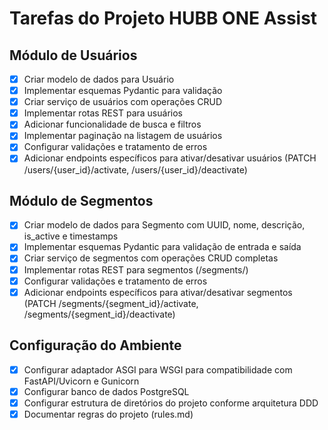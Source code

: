# Tarefas do Projeto HUBB ONE Assist

## Módulo de Usuários

- [x] Criar modelo de dados para Usuário
- [x] Implementar esquemas Pydantic para validação
- [x] Criar serviço de usuários com operações CRUD
- [x] Implementar rotas REST para usuários
- [x] Adicionar funcionalidade de busca e filtros
- [x] Implementar paginação na listagem de usuários
- [x] Configurar validações e tratamento de erros
- [x] Adicionar endpoints específicos para ativar/desativar usuários (PATCH /users/{user_id}/activate, /users/{user_id}/deactivate)

## Módulo de Segmentos

- [x] Criar modelo de dados para Segmento com UUID, nome, descrição, is_active e timestamps
- [x] Implementar esquemas Pydantic para validação de entrada e saída
- [x] Criar serviço de segmentos com operações CRUD completas
- [x] Implementar rotas REST para segmentos (/segments/)
- [x] Configurar validações e tratamento de erros
- [x] Adicionar endpoints específicos para ativar/desativar segmentos (PATCH /segments/{segment_id}/activate, /segments/{segment_id}/deactivate)

## Configuração do Ambiente

- [x] Configurar adaptador ASGI para WSGI para compatibilidade com FastAPI/Uvicorn e Gunicorn
- [x] Configurar banco de dados PostgreSQL
- [x] Configurar estrutura de diretórios do projeto conforme arquitetura DDD
- [x] Documentar regras do projeto (rules.md)